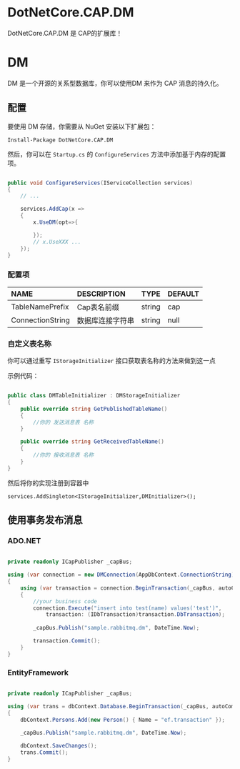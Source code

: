 # DotNetCore.CAP.DM
DotNetCore.CAP.DM 是 CAP的扩展库！
# DM

DM 是一个开源的关系型数据库，你可以使用DM 来作为 CAP 消息的持久化。

## 配置

要使用 DM 存储，你需要从 NuGet 安装以下扩展包：

```shell
Install-Package DotNetCore.CAP.DM
```

然后，你可以在 `Startup.cs` 的 `ConfigureServices` 方法中添加基于内存的配置项。

```csharp

public void ConfigureServices(IServiceCollection services)
{
    // ...

    services.AddCap(x =>
    {
        x.UseDM(opt=>{

        });
        // x.UseXXX ...
    });
}

```

### 配置项

NAME | DESCRIPTION | TYPE | DEFAULT
:---|:---|---|:---
TableNamePrefix | Cap表名前缀 | string | cap 
ConnectionString | 数据库连接字符串 | string | null

### 自定义表名称

你可以通过重写 `IStorageInitializer` 接口获取表名称的方法来做到这一点

示例代码：

```C#

public class DMTableInitializer : DMStorageInitializer
{
    public override string GetPublishedTableName()
    {
        //你的 发送消息表 名称
    }

    public override string GetReceivedTableName()
    {
        //你的 接收消息表 名称
    }
}
```
然后将你的实现注册到容器中

```
services.AddSingleton<IStorageInitializer,DMInitializer>();
```

## 使用事务发布消息

### ADO.NET 

```csharp

private readonly ICapPublisher _capBus;

using (var connection = new DMConnection(AppDbContext.ConnectionString))
{
    using (var transaction = connection.BeginTransaction(_capBus, autoCommit: false))
    {
        //your business code
        connection.Execute("insert into test(name) values('test')", 
            transaction: (IDbTransaction)transaction.DbTransaction);
        
        _capBus.Publish("sample.rabbitmq.dm", DateTime.Now);

        transaction.Commit();
    }
}
```

### EntityFramework 

```csharp

private readonly ICapPublisher _capBus;

using (var trans = dbContext.Database.BeginTransaction(_capBus, autoCommit: false))
{
    dbContext.Persons.Add(new Person() { Name = "ef.transaction" });
    
    _capBus.Publish("sample.rabbitmq.dm", DateTime.Now);

    dbContext.SaveChanges();
    trans.Commit();
}

```
